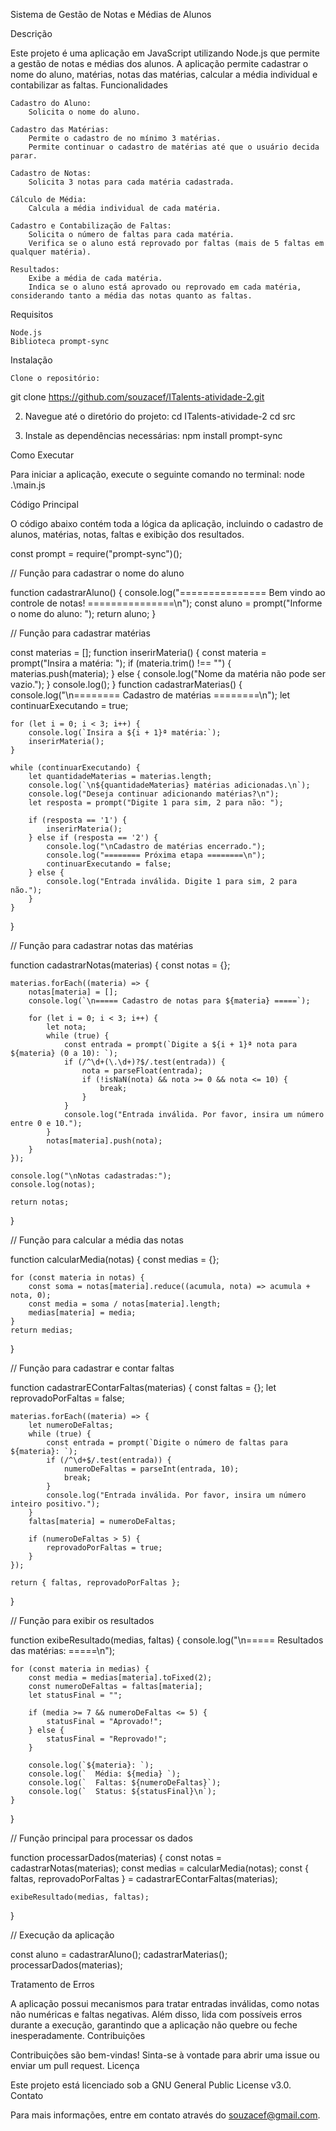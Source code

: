 Sistema de Gestão de Notas e Médias de Alunos

Descrição

Este projeto é uma aplicação em JavaScript utilizando Node.js que permite a gestão de notas e médias dos alunos. A aplicação permite cadastrar o nome do aluno, matérias, notas das matérias, calcular a média individual e contabilizar as faltas.
Funcionalidades

    Cadastro do Aluno:
        Solicita o nome do aluno.

    Cadastro das Matérias:
        Permite o cadastro de no mínimo 3 matérias.
        Permite continuar o cadastro de matérias até que o usuário decida parar.

    Cadastro de Notas:
        Solicita 3 notas para cada matéria cadastrada.

    Cálculo de Média:
        Calcula a média individual de cada matéria.

    Cadastro e Contabilização de Faltas:
        Solicita o número de faltas para cada matéria.
        Verifica se o aluno está reprovado por faltas (mais de 5 faltas em qualquer matéria).

    Resultados:
        Exibe a média de cada matéria.
        Indica se o aluno está aprovado ou reprovado em cada matéria, considerando tanto a média das notas quanto as faltas.

Requisitos

    Node.js
    Biblioteca prompt-sync

Instalação

    Clone o repositório:

git clone https://github.com/souzacef/ITalents-atividade-2.git 

2. Navegue até o diretório do projeto:
cd ITalents-atividade-2
cd src

3. Instale as dependências necessárias:
npm install prompt-sync

Como Executar

Para iniciar a aplicação, execute o seguinte comando no terminal:
node .\main.js

Código Principal

O código abaixo contém toda a lógica da aplicação, incluindo o cadastro de alunos, matérias, notas, faltas e exibição dos resultados.

const prompt = require("prompt-sync")();

// Função para cadastrar o nome do aluno

function cadastrarAluno() {
    console.log("=============== Bem vindo ao controle de notas! ===============\n");
    const aluno = prompt("Informe o nome do aluno: ");
    return aluno;
}

// Função para cadastrar matérias

const materias = [];
function inserirMateria() {
    const materia = prompt("Insira a matéria: ");
    if (materia.trim() !== "") {
        materias.push(materia);
    } else {
        console.log("Nome da matéria não pode ser vazio.");
    }
    console.log();
}
function cadastrarMaterias() {
    console.log("\n======== Cadastro de matérias ========\n");
    let continuarExecutando = true;

    for (let i = 0; i < 3; i++) {
        console.log(`Insira a ${i + 1}ª matéria:`);
        inserirMateria();
    }

    while (continuarExecutando) {
        let quantidadeMaterias = materias.length;
        console.log(`\n${quantidadeMaterias} matérias adicionadas.\n`);
        console.log("Deseja continuar adicionando matérias?\n");
        let resposta = prompt("Digite 1 para sim, 2 para não: ");

        if (resposta == '1') {
            inserirMateria();
        } else if (resposta == '2') {
            console.log("\nCadastro de matérias encerrado.");
            console.log("======== Próxima etapa ========\n");
            continuarExecutando = false;
        } else {
            console.log("Entrada inválida. Digite 1 para sim, 2 para não.");
        }
    }
}

// Função para cadastrar notas das matérias

function cadastrarNotas(materias) {
    const notas = {};

    materias.forEach((materia) => {
        notas[materia] = [];
        console.log(`\n===== Cadastro de notas para ${materia} =====`);

        for (let i = 0; i < 3; i++) {
            let nota;
            while (true) {
                const entrada = prompt(`Digite a ${i + 1}ª nota para ${materia} (0 a 10): `);
                if (/^\d+(\.\d+)?$/.test(entrada)) {
                    nota = parseFloat(entrada);
                    if (!isNaN(nota) && nota >= 0 && nota <= 10) {
                        break;
                    }
                }
                console.log("Entrada inválida. Por favor, insira um número entre 0 e 10.");
            }
            notas[materia].push(nota);
        }
    });

    console.log("\nNotas cadastradas:");
    console.log(notas);

    return notas;
}

// Função para calcular a média das notas

function calcularMedia(notas) {
    const medias = {};

    for (const materia in notas) {
        const soma = notas[materia].reduce((acumula, nota) => acumula + nota, 0);
        const media = soma / notas[materia].length;
        medias[materia] = media;
    }
    return medias;
}

// Função para cadastrar e contar faltas

function cadastrarEContarFaltas(materias) {
    const faltas = {};
    let reprovadoPorFaltas = false;

    materias.forEach((materia) => {
        let numeroDeFaltas;
        while (true) {
            const entrada = prompt(`Digite o número de faltas para ${materia}: `);
            if (/^\d+$/.test(entrada)) {
                numeroDeFaltas = parseInt(entrada, 10);
                break;
            }
            console.log("Entrada inválida. Por favor, insira um número inteiro positivo.");
        }
        faltas[materia] = numeroDeFaltas;

        if (numeroDeFaltas > 5) {
            reprovadoPorFaltas = true;
        }
    });

    return { faltas, reprovadoPorFaltas };
}

// Função para exibir os resultados

function exibeResultado(medias, faltas) {
    console.log("\n===== Resultados das matérias: =====\n");

    for (const materia in medias) {
        const media = medias[materia].toFixed(2);
        const numeroDeFaltas = faltas[materia];
        let statusFinal = "";

        if (media >= 7 && numeroDeFaltas <= 5) {
            statusFinal = "Aprovado!";
        } else {
            statusFinal = "Reprovado!";
        }

        console.log(`${materia}: `);
        console.log(`  Média: ${media} `);
        console.log(`  Faltas: ${numeroDeFaltas}`);
        console.log(`  Status: ${statusFinal}\n`);
    }
}

// Função principal para processar os dados

function processarDados(materias) {
    const notas = cadastrarNotas(materias);
    const medias = calcularMedia(notas);
    const { faltas, reprovadoPorFaltas } = cadastrarEContarFaltas(materias);
    
    exibeResultado(medias, faltas);
}

// Execução da aplicação

const aluno = cadastrarAluno();
cadastrarMaterias();
processarDados(materias);

Tratamento de Erros

A aplicação possui mecanismos para tratar entradas inválidas, como notas não numéricas e faltas negativas. Além disso, lida com possíveis erros durante a execução, garantindo que a aplicação não quebre ou feche inesperadamente.
Contribuições

Contribuições são bem-vindas! Sinta-se à vontade para abrir uma issue ou enviar um pull request.
Licença

Este projeto está licenciado sob a GNU General Public License v3.0.
Contato

Para mais informações, entre em contato através do souzacef@gmail.com.
